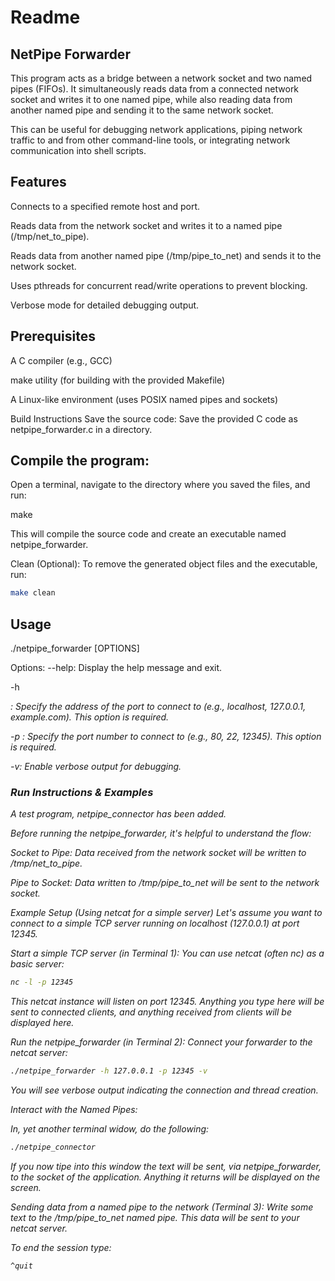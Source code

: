 

# Readme
## NetPipe Forwarder

This program acts as a bridge between a network socket and two named pipes (FIFOs). It simultaneously reads data from a connected network socket and writes it to one named pipe, while also reading data from another named pipe and sending it to the same network socket.

This can be useful for debugging network applications, piping network traffic to and from other command-line tools, or integrating network communication into shell scripts.

## Features

Connects to a specified remote host and port.

Reads data from the network socket and writes it to a named pipe (/tmp/net_to_pipe).

Reads data from another named pipe (/tmp/pipe\_to\_net) and sends it to the network socket.

Uses pthreads for concurrent read/write operations to prevent blocking.

Verbose mode for detailed debugging output.
## Prerequisites

A C compiler (e.g., GCC)

make utility (for building with the provided Makefile)

A Linux-like environment (uses POSIX named pipes and sockets)

Build Instructions
Save the source code:
Save the provided C code as netpipe\_forwarder.c in a directory.


## Compile the program:
Open a terminal, navigate to the directory where you saved the files, and run:

make

This will compile the source code and create an executable named netpipe\_forwarder.

Clean (Optional):
To remove the generated object files and the executable, run:

```bash
make clean
```
## Usage

./netpipe_forwarder [OPTIONS]

Options:
\--help: Display the help message and exit.

\-h <address>: Specify the address of the port to connect to (e.g., localhost, 127.0.0.1, example.com). This option is required.

\-p <port>: Specify the port number to connect to (e.g., 80, 22, 12345). This option is required.

\-v: Enable verbose output for debugging.


### Run Instructions & Examples

A test program, netpipe_connector has been added.

Before running the netpipe_forwarder, it's helpful to understand the flow:

Socket to Pipe: Data received from the network socket will be written to /tmp/net_to_pipe.

Pipe to Socket: Data written to /tmp/pipe_to_net will be sent to the network socket.

Example Setup (Using netcat for a simple server)
Let's assume you want to connect to a simple TCP server running on localhost (127.0.0.1) at port 12345\.

Start a simple TCP server (in Terminal 1):
You can use netcat (often nc) as a basic server:

```bash
nc -l -p 12345
```

This netcat instance will listen on port 12345\. Anything you type here will be sent to connected clients, and anything received from clients will be displayed here.

Run the netpipe_forwarder (in Terminal 2):
Connect your forwarder to the netcat server:

```bash
./netpipe_forwarder -h 127.0.0.1 -p 12345 -v
```

You will see verbose output indicating the connection and thread creation.

Interact with the Named Pipes:

In, yet another terminal widow, do the following:
```bash
./netpipe_connector
```
If you now tipe into this window the text will be sent, via netpipe_forwarder, to the socket of the application.  Anything it returns will be displayed on the screen.

Sending data from a named pipe to the network (Terminal 3):
Write some text to the /tmp/pipe_to_net named pipe. This data will be sent to your netcat server.

To end the session type:

```bash
^quit
```

